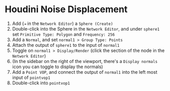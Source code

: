 # Houdini Noise Displacement

1. Add (`⇥` in the `Network Editor`) a `Sphere (Create)`
2. Double-click into the Sphere in the `Network Editor`, and under `sphere1` set `Primitive Type: Polygon` and `Frequency: 256`
3. Add a `Normal`, and set `normal1 > Group Type: Points`
4. Attach the output of `sphere1` to the input of `normal1`
5. Toggle on `normal1 > Display/Render` (click the section of the node in the `Network Editor`)
6. (In the sidebar on the right of the viewport, there's a `Display normals` icon you can toggle to display the normals)
7. Add a `Point VOP`, and connect the output of `normal1` into the left most input of `pointvop1`
8. Double-click into `pointvop1`
